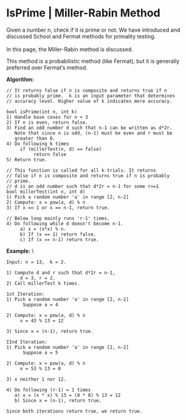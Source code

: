 # IsPrime | Miller-Rabin Method



Given a number n, check if it is prime or not. We have introduced and discussed School and Fermat methods for primality testing.\
\
In this page, the Miller-Rabin method is discussed.&#x20;

This method is a probabilistic method (like Fermat), but it is generally preferred over Fermat’s method.

**Algorithm:**

```
// It returns false if n is composite and returns true if n
// is probably prime.  k is an input parameter that determines
// accuracy level. Higher value of k indicates more accuracy.

bool isPrime(int n, int k)
1) Handle base cases for n < 3
2) If n is even, return false.
3) Find an odd number d such that n-1 can be written as d*2r. 
   Note that since n is odd, (n-1) must be even and r must be 
   greater than 0.
4) Do following k times
     if (millerTest(n, d) == false)
          return false
5) Return true.

// This function is called for all k trials. It returns 
// false if n is composite and returns true if n is probably
// prime.  
// d is an odd number such that d*2r = n-1 for some r>=1
bool millerTest(int n, int d)
1) Pick a random number 'a' in range [2, n-2]
2) Compute: x = pow(a, d) % n
3) If x == 1 or x == n-1, return true.

// Below loop mainly runs 'r-1' times.
4) Do following while d doesn't become n-1.
     a) x = (x*x) % n.
     b) If (x == 1) return false.
     c) If (x == n-1) return true. 
```

**Example:** \


```
Input: n = 13,  k = 2.

1) Compute d and r such that d*2r = n-1, 
     d = 3, r = 2. 
2) Call millerTest k times.

1st Iteration:
1) Pick a random number 'a' in range [2, n-2]
      Suppose a = 4

2) Compute: x = pow(a, d) % n
     x = 43 % 13 = 12

3) Since x = (n-1), return true.

IInd Iteration:
1) Pick a random number 'a' in range [2, n-2]
      Suppose a = 5

2) Compute: x = pow(a, d) % n
     x = 53 % 13 = 8

3) x neither 1 nor 12.

4) Do following (r-1) = 1 times
   a) x = (x * x) % 13 = (8 * 8) % 13 = 12
   b) Since x = (n-1), return true.

Since both iterations return true, we return true. 
```

